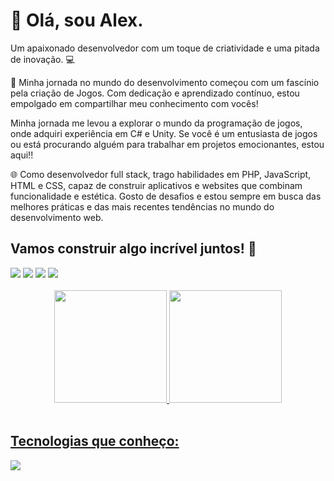 <div>
    <h1>👋 Olá, sou Alex.  </h1>
    <p>Um apaixonado desenvolvedor com um toque de criatividade e uma pitada de inovação. 💻</p>
    <p>🚀 Minha jornada no mundo do desenvolvimento começou com um fascínio pela criação de Jogos. Com dedicação e aprendizado contínuo, estou empolgado em compartilhar meu conhecimento com vocês!</p>
    <p> Minha jornada me levou a explorar o mundo da programação de jogos, onde adquiri experiência em C# e Unity. Se você é um entusiasta de jogos ou está procurando alguém para trabalhar em projetos emocionantes, estou aqui!!</p>
    <p>🌐 Como desenvolvedor full stack, trago habilidades em PHP, JavaScript, HTML e CSS, capaz de construir aplicativos e websites que combinam funcionalidade e estética. Gosto de desafios e estou sempre em busca das melhores práticas e das mais recentes tendências no mundo do desenvolvimento web.</p>
</div>
<div>
    <h2>Vamos construir algo incrível juntos! 🤝</h2>
  <a href="https://www.youtube.com/channel/UCe4X1B93ZYz0SJ6QgFibp4w/videos" target="_blank"><img src="https://img.shields.io/badge/YouTube-FF0000?style=for-the-badge&logo=youtube&logoColor=white" target="_blank"></a>
  <a href="https://www.instagram.com/_alexcodes" target="_blank"><img src="https://img.shields.io/badge/-Instagram-%23E4405F?style=for-the-badge&logo=instagram&logoColor=white" target="_blank"></a>
  <a href = "mailto:oalexsanderm@gmail.com"><img src="https://img.shields.io/badge/-Gmail-%23333?style=for-the-badge&logo=gmail&logoColor=white" target="_blank"></a>
  <a href="https://www.linkedin.com/in/alexsander-mar%C3%A7al-da-silva-6b3b01209" target="_blank"><img src="https://img.shields.io/badge/-LinkedIn-%230077B5?style=for-the-badge&logo=linkedin&logoColor=white" target="_blank"></a>  
</div>
<br>
<div align="center">
  <a href="https://github.com/oaleekis">
  <img height="180em" src="https://github-readme-stats.vercel.app/api?username=oaleekis&show_icons=true&theme=tokyonight&include_all_commits=true&count_private=true"/>
  <img height="180em" src="https://github-readme-stats.vercel.app/api/top-langs/?username=oaleekis&layout=compact&langs_count=7&theme=tokyonight"/>
</div>
<div style="display: inline_block"><br>
    <h2>Tecnologias que conheço:</h2>
    <img src="https://skillicons.dev/icons?i=cs,unity,js,html,css,mysql,php" />
</div>
<br>
<br>

